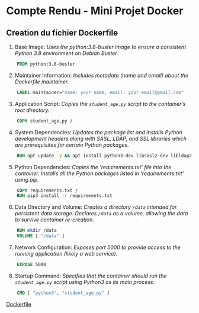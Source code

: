 # Compte Rendu - Mini Projet Docker

## Creation du fichier Dockerfile
1. Base Image: _Uses the python:3.8-buster image to ensure a consistent Python 3.8 environment on Debian Buster._
```Dockerfile
    FROM python:3.8-buster
```
2. Maintainer Information: _Includes metadata (name and email) about the Dockerfile maintainer._
```Dockerfile
    LABEL maintainer="name: your_name, email: your_email@gmail.com"
```
3. Application Script: _Copies the `student_age.py` script to the container’s root directory._
```Dockerfile
    COPY student_age.py /
```
4. System Dependencies: _Updates the package list and installs Python development headers along with SASL, LDAP, and SSL libraries which are prerequisites for certain Python packages._
```Dockerfile
    RUN apt update -y && apt install python3-dev libsasl2-dev libldap2-dev libssl-dev -y 
```

5. Python Dependencies: _Copies the 'requirements.txt' file into the container. Installs all the Python packages listed in 'requirements.txt' using pip._
```Dockerfile
    COPY requirements.txt /
    RUN pip3 install -r requirements.txt
```

6. Data Directory and Volume: _Creates a directory `/data` intended for persistent data storage. Declares `/data` as a volume, allowing the data to survive container re-creation._
```Dockerfile
    RUN mkdir /data
    VOLUME [ "/data" ]
```
7. Network Configuration: _Exposes port 5000 to provide access to the running application (likely a web service)._
```Dockerfile
    EXPOSE 5000
```
8. Startup Command: _Specifies that the container should run the `student_age.py` script using Python3 as its main process._
```Dockerfile
    CMD [ "python3", "student_age.py" ]
```

[Dockerfile](./simple_api/Dockerfile)

